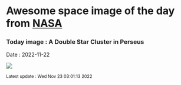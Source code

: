 
# Awesome space image of the day from [NASA](https://api.nasa.gov/)

### Today image : A Double Star Cluster in Perseus
Date : 2022-11-22

![](https://apod.nasa.gov/apod/image/2211/DoubleCluster_Lease_960.jpg)

<small>Latest update : Wed Nov 23 03:01:13 2022</small>
        